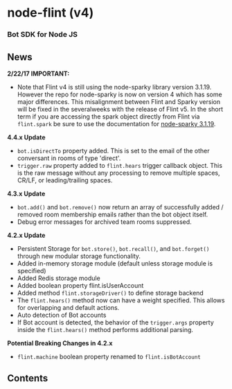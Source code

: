 # node-flint (v4)

### Bot SDK for Node JS

## News

**2/22/17 IMPORTANT:**

* Note that Flint v4 is still using the node-sparky library version 3.1.19.
  However the repo for node-sparky is now on version 4 which has some major
  differences. This misalignment between Flint and Sparky version
  will be fixed in the severalweeks with the release of Flint v5. In the short
  term if you are accessing the spark object directly from Flint via
  `flint.spark` be sure to use the documentation for [node-sparky 3.1.19](https://github.com/flint-bot/sparky/tree/bcfe307a6b90f8ad3d26837c2bc06e48eb6328f4#Spark+membershipsByRoom).  

**4.4.x Update**

* `bot.isDirectTo` property added. This is set to the email of the other
  conversant in rooms of type 'direct'.
* `trigger.raw` property added to `flint.hears` trigger callback object. This is
  the raw message without any processing to remove multiple spaces, CR/LF, or
  leading/trailing spaces.

**4.3.x Update**

* `bot.add()` and `bot.remove()` now return an array of successfully
  added / removed room membership emails rather than the bot object itself.
* Debug error messages for archived team rooms suppressed.

**4.2.x Update**

* Persistent Storage for `bot.store()`, `bot.recall()`, and `bot.forget()`
  through new modular storage functionality.
* Added in-memory storage module (default unless storage module is specified)
* Added Redis storage module
* Added boolean property flint.isUserAccount
* Added method `flint.storageDriver()` to define storage backend
* The `flint.hears()` method now can have a weight specified. This allows for
  overlapping and default actions.
* Auto detection of Bot accounts
* If Bot account is detected, the behavior of the `trigger.args` property inside
  the `flint.hears()` method performs additional parsing.

**Potential Breaking Changes in 4.2.x**

* `flint.machine` boolean property renamed to `flint.isBotAccount`

## Contents

<!-- START doctoc -->
<!-- END doctoc -->
